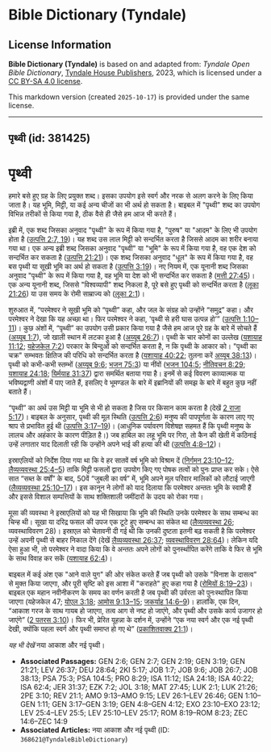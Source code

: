 # Bible Dictionary (Tyndale)

## License Information

**Bible Dictionary (Tyndale)** is based on and adapted from: _Tyndale Open Bible Dictionary_, [Tyndale House Publishers](https://tyndaleopenresources.com/), 2023, which is licensed under a [CC BY-SA 4.0 license](https://creativecommons.org/licenses/by-sa/4.0/legalcode.en).

This markdown version (created `2025-10-17`) is provided under the same license.



--------------------------------

## पृथ्वी (id: 381425)

पृथ्वी
======

हमारे बसे हुए ग्रह के लिए प्रयुक्त शब्द। इसका उपयोग इसे स्वर्ग और नरक से अलग करने के लिए किया जाता है। यह भूमि, मिट्टी, या कई अन्य चीजों का भी अर्थ हो सकता है। बाइबल में "पृथ्वी" शब्द का उपयोग विभिन्न तरीकों से किया गया है, ठीक वैसे ही जैसे हम आज भी करते हैं।

इब्री में, एक शब्द जिसका अनुवाद "पृथ्वी" के रूप में किया गया है, "पुरुष" या "आदम" के लिए भी उपयोग होता है ([उत्पत्ति 2:7, 19](https://ref.ly/Gen2:7))। यह शब्द उस लाल मिट्टी को सन्दर्भित करता है जिससे आदम का शरीर बनाया गया था। एक अन्य इब्री शब्द जिसका अनुवाद "पृथ्वी" या "भूमि" के रूप में किया गया है, वह एक देश को सन्दर्भित कर सकता है ([उत्पत्ति 21:21](https://ref.ly/Gen21:21))। एक शब्द जिसका अनुवाद "धूल" के रूप में किया गया है, वह बस पृथ्वी या सूखी भूमि का अर्थ हो सकता है ([उत्पत्ति 3:19](https://ref.ly/Gen3:19))। नए नियम में, एक यूनानी शब्द जिसका अनुवाद "पृथ्वी" के रूप में किया गया है, वह भूमि या देश को भी सन्दर्भित कर सकता है ([मत्ती 27:45](https://ref.ly/Matt27:45))। एक अन्य यूनानी शब्द, जिससे "विश्‍वव्यापी" शब्द निकला है, पूरे बसे हुए पृथ्वी को सन्दर्भित करता है ([लूका 21:26](https://ref.ly/Luke21:26)) या उस समय के रोमी साम्राज्य को ([लूका 2:1](https://ref.ly/Luke2:1))।

शुरुआत में, “परमेश्वर ने सूखी भूमि को “पृथ्वी” कहा, और जल के संग्रह को उन्होंने “समुद्र” कहा। और परमेश्वर ने देखा कि यह अच्छा था। फिर परमेश्वर ने कहा, 'पृथ्वी से हरी घास उत्पन्न हो’” ([उत्पत्ति 1:10–11](https://ref.ly/Gen1:10-Gen1:11))। कुछ अंशों में, “पृथ्वी” का उपयोग उसी प्रकार किया गया है जैसे हम आज पूरे ग्रह के बारे में सोचते हैं ([अय्यूब 1:7](https://ref.ly/Job1:7)), जो खाली स्थान में लटका हुआ है ([अय्यूब 26:7](https://ref.ly/Job26:7))। पृथ्वी के चार कोनों का उल्लेख ([यशायाह 11:12](https://ref.ly/Isa11:12); [यहेजकेल 7:2](https://ref.ly/Ezek7:2)) परकार के बिन्दुओं को सन्दर्भित करता है, न कि पृथ्वी के आकार को। "पृथ्वी का चक्र" सम्भवतः क्षितिज की परिधि को सन्दर्भित करता है ([यशायाह 40:22](https://ref.ly/Isa40:22); तुलना करें [अय्यूब 38:13](https://ref.ly/Job38:13))। पृथ्वी को कभी\-कभी स्तम्भों ([अय्यूब 9:6](https://ref.ly/Job9:6); [भजन 75:3](https://ref.ly/Ps75:3)) या नींवों ([भजन 104:5](https://ref.ly/Ps104:5); [नीतिवचन 8:29](https://ref.ly/Prov8:29); [यशायाह 24:18](https://ref.ly/Isa24:18); [यिर्मयाह 31:37](https://ref.ly/Jer31:37)) द्वारा समर्थित बताया गया है। इनमें से कई विवरण काव्यात्मक या भविष्यद्वाणी अंशों में पाए जाते हैं, इसलिए वे भूमण्डल के बारे में इब्रानियों की समझ के बारे में बहुत कुछ नहीं बताते हैं।

“पृथ्वी” का अर्थ उस मिट्टी या भूमि से भी हो सकता है जिस पर किसान काम करता है (देखें [2 राजा 5:17](https://ref.ly/2Kgs5:17))। बाइबल के अनुसार, पृथ्वी की मूल स्थिति ([उत्पत्ति 2:6](https://ref.ly/Gen2:6)) मनुष्य की पापपूर्णता के कारण लाए गए श्राप से प्रभावित हुई थी ([उत्पत्ति 3:17–19](https://ref.ly/Gen3:17-Gen3:19))। (आधुनिक पर्यावरण विशेषज्ञ सहमत हैं कि पृथ्वी मनुष्य के लालच और अहंकार के कारण पीड़ित है।) जब हाबिल का लहू भूमि पर गिरा, तो कैन की खेती में कठिनाई उन्हें लगातार याद दिलाती रही कि उन्होंने अपने भाई की हत्या की थी ([उत्पत्ति 4:8–12](https://ref.ly/Gen4:8-Gen4:12))।

इस्राएलियों को निर्देश दिया गया था कि वे हर सातवें वर्ष भूमि को विश्राम दें ([निर्गमन 23:10–12](https://ref.ly/Exod23:10-Exod23:12); [लैव्यव्यवस्था 25:4–5](https://ref.ly/Lev25:4-Lev25:5)) ताकि मिट्टी फसलों द्वारा उपयोग किए गए पोषक तत्वों को पुनः प्राप्त कर सके। ऐसे सात “सब्त के वर्षों” के बाद, 50वें “जुबली का वर्ष” में, भूमि अपने मूल परिवार मालिकों को लौटाई जाएगी ([लैव्यव्यवस्था 25:10–17](https://ref.ly/Lev25:10-Lev25:17))। इस कानून ने लोगों को याद दिलाया कि परमेश्वर अन्ततः भूमि के स्वामी हैं और इससे विशाल सम्पत्तियों के साथ शक्तिशाली जमींदारों के उदय को रोका गया।

मूसा की व्यवस्था ने इस्राएलियों को यह भी सिखाया कि भूमि की स्थिति उनके परमेश्वर के साथ सम्बन्ध का चिन्ह थी। सूखा या दरिद्र फसल की उपज एक टूटे हुए सम्बन्ध का संकेत था ([लैव्यव्यवस्था 26](https://ref.ly/Lev26:1-Lev26:46); व्यवस्थाविवरण 28\)। इस्राएल को चेतावनी दी गई थी कि उनकी दुष्टता इतनी बढ़ सकती है कि परमेश्वर उन्हें अपनी पृथ्वी से बाहर निकाल देंगे (देखें [लैव्यव्यवस्था 26:37](https://ref.ly/Lev26:37); [व्यवस्थाविवरण 28:64](https://ref.ly/Deut28:64))। लेकिन यदि ऐसा हुआ भी, तो परमेश्वर ने वादा किया कि वे अन्ततः अपने लोगों को पुनर्स्थापित करेंगे ताकि वे फिर से भूमि के साथ विवाह कर सकें ([यशायाह 62:4](https://ref.ly/Isa62:4))।

बाइबल में कई अंश एक "आने वाले युग" की ओर संकेत करते हैं जब पृथ्वी को उसके "विनाश के दासत्व" से मुक्त किया जाएगा, और पूरी सृष्टि को इस आशा में "कराहते" हुए कहा गया है ([रोमियों 8:19](https://ref.ly/Rom8:19-Rom8:23)[–](https://ref.ly/Zech14:6-Zech14:9)[23](https://ref.ly/Rom8:19-Rom8:23))। बाइबल एक महान नवीनीकरण के समय का वर्णन करती है जब पृथ्वी की उर्वरता को पुनःस्थापित किया जाएगा (यहेजकेल 47; [योएल 3:18](https://ref.ly/Joel3:18); [आमोस 9:13](https://ref.ly/Amos9:13-Amos9:15)[–](https://ref.ly/Zech14:6-Zech14:9)[15](https://ref.ly/Amos9:13-Amos9:15); [जकर्याह 14:6–9](https://ref.ly/Zech14:6-Zech14:9))। हालांकि, एक दिन, “आकाश गरज के साथ गायब हो जाएगा, तत्व आग से नष्ट हो जाएंगे, और पृथ्वी और उसके कार्य उजागर हो जाएंगे” ([2 पतरस 3:10](https://ref.ly/2Pet3:10))। फिर भी, प्रेरित यूहन्ना के दर्शन में, उन्होंने “एक नया स्वर्ग और एक नई पृथ्वी देखी, क्योंकि पहला स्वर्ग और पृथ्वी समाप्त हो गए थे” ([प्रकाशितवाक्य 21:1](https://ref.ly/Rev21:1))।

*यह भी देखें* नया आकाश और नई पृथ्वी।

* **Associated Passages:** GEN 2:6; GEN 2:7; GEN 2:19; GEN 3:19; GEN 21:21; LEV 26:37; DEU 28:64; 2KI 5:17; JOB 1:7; JOB 9:6; JOB 26:7; JOB 38:13; PSA 75:3; PSA 104:5; PRO 8:29; ISA 11:12; ISA 24:18; ISA 40:22; ISA 62:4; JER 31:37; EZK 7:2; JOL 3:18; MAT 27:45; LUK 2:1; LUK 21:26; 2PE 3:10; REV 21:1; AMO 9:13–AMO 9:15; LEV 26:1–LEV 26:46; GEN 1:10–GEN 1:11; GEN 3:17–GEN 3:19; GEN 4:8–GEN 4:12; EXO 23:10–EXO 23:12; LEV 25:4–LEV 25:5; LEV 25:10–LEV 25:17; ROM 8:19–ROM 8:23; ZEC 14:6–ZEC 14:9
* **Associated Articles:** नया आकाश और नई पृथ्वी (ID: `368621@TyndaleBibleDictionary`)

